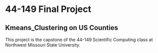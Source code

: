 # 44-149 Final Project
## Kmeans_Clustering on US Counties

This project is the capstone of the 44-149 Scientific Computing class at Northwest Missouri State University.
